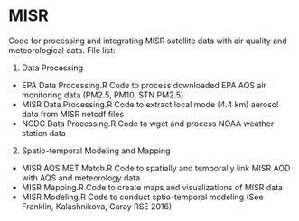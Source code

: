# MISR
Code for processing and integrating MISR satellite data with air quality and meteorological data.
File list:
1. Data Processing
* EPA Data Processing.R   Code to process downloaded EPA AQS air monitoring data (PM2.5, PM10, STN PM2.5)
* MISR Data Processing.R  Code to extract local mode (4.4 km) aerosol data from MISR netcdf files
* NCDC Data Processing.R  Code to wget and process NOAA weather station data

2. Spatio-temporal Modeling and Mapping
* MISR AQS MET Match.R    Code to spatially and temporally link MISR AOD with AQS and meteorology data
* MISR Mapping.R          Code to create maps and visualizations of MISR data
* MISR Modeling.R         Code to conduct sptio-temporal modeling (See Franklin, Kalashnikova, Garay RSE 2016)
